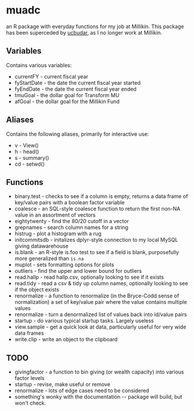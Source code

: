 muadc
=====

an R package with everyday functions for my job at Millikin. This package has been superceded by [ucbudar](http://github.com/crazybilly/ucbudar), as I no longer work at Millikin.

## Variables

Contains various variables:

* currentFY  - current fiscal year
* fyStartDate - the date the current fiscal year started
* fyEndDate - the date the current fiscal year ended
* tmuGoal - the dollar goal for Transform MU
* afGoal - the dollar goal for the Millikin Fund


## Aliases

Contains the following aliases, primarily for interactive use:

* v - View()
* h - head()
* s - summary()
* cd - setwd()


## Functions

* binary.test - checks to see if a column is empty, returns a data frame of key/value pairs with a boolean factor variable
* coalesce - an SQL-style coalesce function to return the first non-NA value in an assortment of vectors
* eightytwenty - find the 80/20 cutoff in a vector
* grepnames - search column names for a string
* histrug - plot a histogram with a rug
* initcommitsdb - initalizes dplyr-style connection to my local MySQL giving datawarehouse
* is.blank - an R-style is.foo test to see if a field is blank, purposefully more generalized than `is.na`
* muplot - sets formatting options for plots
* outliers - find the upper and lower bound for outliers
* read.hallp - read hallp.csv, optionally looking to see if it exists
* read.tidy - read a csv & tidy up column names, optionally looking to see if the object exists
* renormalize - a function to renormalize (in the Bryce-Codd sense of normalization) a set of key/value pair where the value contains multiple values
* renormalize - turn a denormalized list of values back into id/value pairs
* startup - do various typical startup tasks. Largely useless
* view.sample - get a quick look at data, particularly useful for very wide data frames
* write.clip - write an object to the clipboard

## TODO 
* givingfactor - a function to bin giving (or wealth capacity) into various factor levels
* startup - revise, make useful or remove
* renormalize - lots of edge cases need to be considered
* something's wonky with the documentation -- package will build, but won't check. 
